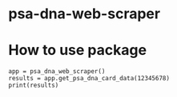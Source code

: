 # psa-dna-web-scraper
# How to use package
    app = psa_dna_web_scraper()
    results = app.get_psa_dna_card_data(12345678)
    print(results)

